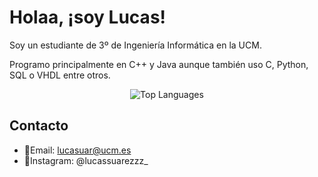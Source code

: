 # Holaa, ¡soy Lucas!

Soy un estudiante de 3º de Ingeniería Informática en la UCM.


Programo principalmente en C++ y Java aunque también uso C, Python, SQL o VHDL entre otros.
<p align="center">
  <img src="https://github-readme-stats.vercel.app/api/top-langs/?username=lucass-05&layout=compact&langs_count=10&theme=tokyonight" alt="Top Languages" />
</p>

## Contacto
- 📩Email: lucasuar@ucm.es
- 📸Instagram: @lucassuarezzz_

